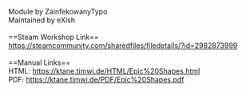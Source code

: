 Module by ZainfekowanyTypo<br/>
Maintained by eXish<br/>
<br/>
==Steam Workshop Link==<br/>
https://steamcommunity.com/sharedfiles/filedetails/?id=2982873999<br/>
<br/>
==Manual Links==<br/>
HTML: https://ktane.timwi.de/HTML/Epic%20Shapes.html<br/>
PDF: https://ktane.timwi.de/PDF/Epic%20Shapes.pdf<br/>
